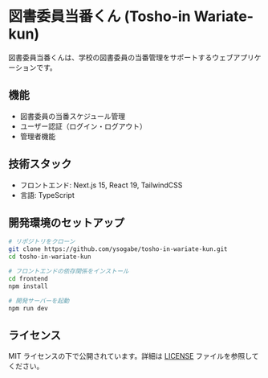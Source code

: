 # 図書委員当番くん (Tosho-in Wariate-kun)

図書委員当番くんは、学校の図書委員の当番管理をサポートするウェブアプリケーションです。

## 機能

- 図書委員の当番スケジュール管理
- ユーザー認証（ログイン・ログアウト）
- 管理者機能

## 技術スタック

- フロントエンド: Next.js 15, React 19, TailwindCSS
- 言語: TypeScript

## 開発環境のセットアップ

```bash
# リポジトリをクローン
git clone https://github.com/ysogabe/tosho-in-wariate-kun.git
cd tosho-in-wariate-kun

# フロントエンドの依存関係をインストール
cd frontend
npm install

# 開発サーバーを起動
npm run dev
```

## ライセンス

MIT ライセンスの下で公開されています。詳細は [LICENSE](LICENSE) ファイルを参照してください。
